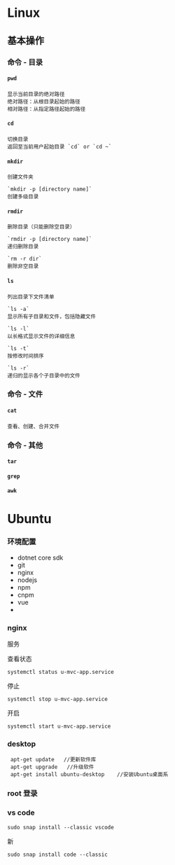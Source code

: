 # Linux









## 基本操作

### 命令 - 目录

#### `pwd`   

	显示当前目录的绝对路径
	绝对路径：从根目录起始的路径
	相对路径：从指定路径起始的路径

#### `cd`   

	切换目录
	返回至当前用户起始目录 `cd` or `cd ~`

#### `mkdir`   

	创建文件夹
	
	`mkdir -p [directory name]`
	创建多级目录

#### `rmdir`   

	删除目录（只能删除空目录）
	
	`rmdir -p [directory name]`
	递归删除目录
	
	`rm -r dir`
	删除非空目录

#### `ls`   

	列出目录下文件清单
	
	`ls -a`
	显示所有子目录和文件，包括隐藏文件
	
	`ls -l`
	以长格式显示文件的详细信息
	
	`ls -t`
	按修改时间排序
	
	`ls -r`
	递归的显示各个子目录中的文件

### 命令 - 文件

#### `cat`   

	查看、创建、合并文件


### 命令 - 其他

#### `tar`   

#### `grep`   

#### `awk`   





# Ubuntu



### 环境配置



- dotnet core sdk
- git
- nginx
- nodejs
- npm
- cnpm
- vue
- 



### nginx



服务



查看状态

````
systemctl status u-mvc-app.service
````

停止

```
systemctl stop u-mvc-app.service
```

开启

```
systemctl start u-mvc-app.service
```







### desktop



```
 apt-get update   //更新软件库
 apt-get upgrade   //升级软件
 apt-get install ubuntu-desktop    //安装Ubuntu桌面系
```



### root 登录





### vs code



```
sudo snap install --classic vscode
```

新

```
sudo snap install code --classic
```





